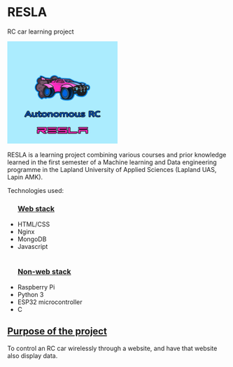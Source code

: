 # RESLA
RC car learning project

<img src="resla.jpg" width=50% height=33%)>

RESLA is a learning project combining various courses and prior knowledge learned in the first semester of a Machine learning and Data engineering programme in the Lapland University of Applied Sciences (Lapland UAS, Lapin AMK).

Technologies used:

<ul>
  <h3><u>Web stack</u></h3>
  <li>HTML/CSS</li>
  <li>Nginx</li>
  <li>MongoDB</li>
  <li>Javascript</li>
  <br>
  <h3><u>Non-web stack</u></h3>
  <li>Raspberry Pi</li>
  <li>Python 3</li>
  <li>ESP32 microcontroller</li>
  <li>C</li>
</ul>

<h2><u>Purpose of the project</u></h2>
<p>
To control an RC car wirelessly through a website, and have that website also display data.
</p>
